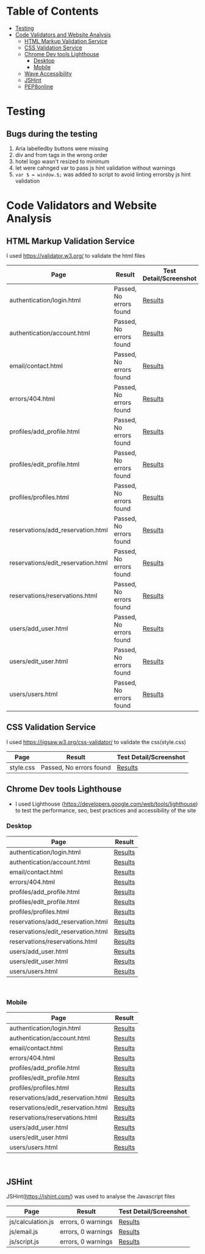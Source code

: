 # Table of Contents
- [Testing](#testing)
- [Code Validators and Website Analysis](#code-validators-and-website-analysis)
  * [HTML Markup Validation Service](#html-markup-validation-service)
  * [CSS Validation Service](#css-validation-service)
  * [Chrome Dev tools Lighthouse](#chrome-dev-tools-lighthouse)
    + [Desktop](#desktop)
    + [Mobile](#mobile)
  * [Wave Accessibility](#wave-accessibility)
  * [JSHint](#jshint)
  * [PEP8online](#pep8online)

# Testing

## Bugs during the testing
1. Aria labelledby buttons were missing
2. div and from tags in the wrong order
3. hotel logo wasn't resized to minimum 
4. let were cahnged var to pass js hint validation without warnings
5. ```var $ = window.$;``` was added to script to avoid linting errorsby js hint validation

# Code Validators and Website Analysis

## HTML Markup Validation Service
I used https://validator.w3.org/ to validate the html files

Page | Result | Test Detail/Screenshot
------------ | ------------- | -------------
authentication/login.html | Passed, No errors found | [Results](progroup/static/pictures/html_validation/login_html_validation.png)  
authentication/account.html | Passed, No errors found | [Results](progroup/static/pictures/html_validation/account_html_validation.png)  
email/contact.html | Passed, No errors found | [Results](progroup/static/pictures/html_validation/contact_html_validation.png)  
errors/404.html | Passed, No errors found | [Results](progroup/static/pictures/html_validation/404_html_validation.png)  
profiles/add_profile.html | Passed, No errors found | [Results](progroup/static/pictures/html_validation/add_profile_html_validation.png)  
profiles/edit_profile.html | Passed, No errors found | [Results](progroup/static/pictures/html_validation/edit_profile_html_validation.png)  
profiles/profiles.html | Passed, No errors found | [Results](progroup/static/pictures/html_validation/profiles_html_validation.png)  
reservations/add_reservation.html | Passed, No errors found | [Results](progroup/static/pictures/html_validation/add_reservation_html_validation.png)  
reservations/edit_reservation.html | Passed, No errors found | [Results](progroup/static/pictures/html_validation/edit_reservation_html_validation.png)  
reservations/reservations.html | Passed, No errors found | [Results](progroup/static/pictures/html_validation/reservations_html_validation.png) 
users/add_user.html | Passed, No errors found | [Results](progroup/static/pictures/html_validation/add_user_html_validation.png)  
users/edit_user.html | Passed, No errors found | [Results](progroup/static/pictures/html_validation/edit_user_html_validation.png)  
users/users.html | Passed, No errors found | [Results](progroup/static/pictures/html_validation/users_html_validation.png)  

## CSS Validation Service
I used https://jigsaw.w3.org/css-validator/ to validate the css(style.css)

Page | Result | Test Detail/Screenshot
------------ | ------------- | -------------
style.css | Passed, No errors found | [Results](progroup/static/pictures/css_validation/style_css_validation.png)

## Chrome Dev tools Lighthouse 

- I used Lighthouse (https://developers.google.com/web/tools/lighthouse) to test the performance, seo, best practices and accessibility of the site

### Desktop
Page | Result 
------------ | ------------- 
authentication/login.html | [Results](progroup/static/pictures/lighthouse_validation/login_desktop_validation.png)  
authentication/account.html | [Results](progroup/static/pictures/lighthouse_validation/account_desktop_validation.png)  
email/contact.html | [Results](progroup/static/pictures/lighthouse_validation/contact_desktop_validation.png)  
errors/404.html | [Results](progroup/static/pictures/lighthouse_validation/404_desktop_validation.png)  
profiles/add_profile.html | [Results](progroup/static/pictures/lighthouse_validation/add_profile_desktop_validation.png)  
profiles/edit_profile.html | [Results](progroup/static/pictures/lighthouse_validation/edit_profile_desktop_validation.png)  
profiles/profiles.html | [Results](progroup/static/pictures/lighthouse_validation/profiles_desktop_validation.png)  
reservations/add_reservation.html | [Results](progroup/static/pictures/lighthouse_validation/add_reservation_desktop_validation.png)  
reservations/edit_reservation.html | [Results](progroup/static/pictures/lighthouse_validation/edit_reservation_desktop_validation.png)  
reservations/reservations.html | [Results](progroup/static/pictures/lighthouse_validation/reservations_desktop_validation.png) 
users/add_user.html | [Results](progroup/static/pictures/lighthouse_validation/add_user_desktop_validation.png)  
users/edit_user.html | [Results](progroup/static/pictures/lighthouse_validation/edit_user_desktop_validation.png)  
users/users.html | [Results](progroup/static/pictures/lighthouse_validation/users_desktop_validation.png)  
<br>


### Mobile
Page | Result 
------------ | ------------- 
authentication/login.html | [Results](progroup/static/pictures/lighthouse_validation/login_mobile_validation.png)  
authentication/account.html | [Results](progroup/static/pictures/lighthouse_validation/account_mobile_validation.png)  
email/contact.html | [Results](progroup/static/pictures/lighthouse_validation/contact_mobile_validation.png)  
errors/404.html | [Results](progroup/static/pictures/lighthouse_validation/404_mobile_validation.png)  
profiles/add_profile.html | [Results](progroup/static/pictures/lighthouse_validation/add_profile_mobile_validation.png)  
profiles/edit_profile.html | [Results](progroup/static/pictures/lighthouse_validation/edit_profile_mobile_validation.png)  
profiles/profiles.html | [Results](progroup/static/pictures/lighthouse_validation/profiles_mobile_validation.png)  
reservations/add_reservation.html | [Results](progroup/static/pictures/lighthouse_validation/add_reservation_mobile_validation.png)  
reservations/edit_reservation.html | [Results](progroup/static/pictures/lighthouse_validation/edit_reservation_mobile_validation.png)  
reservations/reservations.html | [Results](progroup/static/pictures/lighthouse_validation/reservations_mobile_validation.png) 
users/add_user.html | [Results](progroup/static/pictures/lighthouse_validation/add_user_mobile_validation.png)  
users/edit_user.html | [Results](progroup/static/pictures/lighthouse_validation/edit_user_mobile_validation.png)  
users/users.html | [Results](progroup/static/pictures/lighthouse_validation/users_mobile_validation.png)  
<br>

## JSHint
JSHint(https://jshint.com/) was used to analyse the Javascript files

Page | Result | Test Detail/Screenshot
------------ | ------------- | -------------
js/calculation.js |  errors, 0 warnings | [Results](progroup/static/pictures/js_validation/calculation_js_validation.png)  
js/email.js |  errors, 0 warnings | [Results](progroup/static/pictures/js_validation/email_js_validation.png)  
js/script.js |  errors, 0 warnings | [Results](progroup/static/pictures/js_validation/script_js_validation.png)  
 